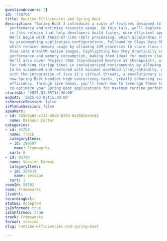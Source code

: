 ```yaml
---
questionAnswers: []
id: '758766'
title: Runtime Efficiencies and Spring Boot
description: "Spring Boot 3 introduces a suite of features designed to enhance runtime
  performance and optimize resource usage. In this talk, we’ll explore the key innovations
  in this release that help developers build faster, more efficient applications.
  We'll begin with Ahead-of-Time (AOT) processing, which accelerates startup times
  by precomputing application configurations, followed by Class Data Sharing (CDS),
  which reduces memory usage by allowing JVM processes to share class metadata.\r\n\r\nWe’ll
  dive into GraalVM native images, highlighting how they drastically improve startup
  performance and memory consumption, making them ideal for modern cloud-native applications.
  We’ll also cover Project CRAC (Coordinated Restore at Checkpoint), a game-changer
  for reducing startup times in containerized environments by allowing JVM applications
  to be suspended and restored with minimal overhead.\r\n\r\nFinally, we'll wrap up
  with the integration of Java 21's virtual threads, a revolutionary improvement in
  how Spring Boot handles high-concurrency tasks, greatly enhancing scalability and
  efficiency. Through live demos, you'll learn how to leverage these tools and techniques
  to optimize your Spring Boot applications for maximum runtime performance."
startsAt: '2025-03-05T14:30:00'
endsAt: '2025-03-05T15:30:00'
isServiceSession: false
isPlenumSession: false
speakers:
- id: 345b7e02-c223-49a0-875d-0a3502ee2e82
  name: DaShaun Carter
categories:
- id: 81703
  name: Track
  categoryItems:
  - id: 290607
    name: Frameworks
  sort: 0
- id: 81704
  name: Session Format
  categoryItems:
  - id: 290619
    name: session
  sort: 1
roomId: 58702
room: Frameworks
liveUrl:
recordingUrl:
status: Accepted
isInformed: true
isConfirmed: true
track: Frameworks
format: session
slug: runtime-efficiencies-and-spring-boot

---
```

